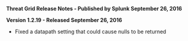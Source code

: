 **Threat Grid Release Notes - Published by Splunk September 26, 2016**


**Version 1.2.19 - Released September 26, 2016**

* Fixed a datapath setting that could cause nulls to be returned
